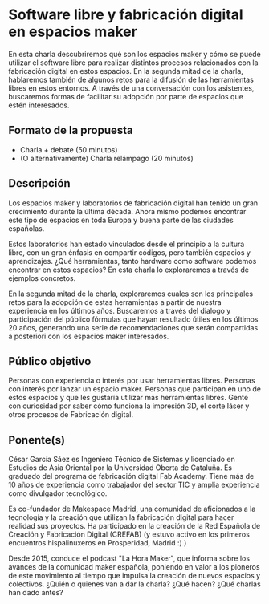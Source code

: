 # Software libre y fabricación digital en espacios maker

En esta charla descubriremos qué son los espacios maker y cómo se puede utilizar el software libre para realizar distintos procesos relacionados con la fabricación digital en estos espacios. En la segunda mitad de la charla, hablaremos también de algunos retos para la difusión de las herramientas libres en estos entornos. A través de una conversación con los asistentes, buscaremos formas de facilitar su adopción por parte de espacios que estén interesados. 

## Formato de la propuesta

* Charla + debate (50 minutos)
* (O alternativamente) Charla relámpago (20 minutos)

## Descripción

Los espacios maker y laboratorios de fabricación digital han tenido un gran crecimiento durante la última década. Ahora mismo podemos encontrar este tipo de espacios en toda Europa y buena parte de las ciudades españolas.

Estos laboratorios han estado vinculados desde el principio a la cultura libre, con un gran énfasis en compartir códigos, pero también espacios y aprendizajes. ¿Qué herramientas, tanto hardware como software podemos encontrar en estos espacios? En esta charla lo exploraremos a través de ejemplos concretos.

En la segunda mitad de la charla, exploraremos cuales son los principales retos para la adopción de estas herramientas a partir de nuestra experiencia en los últimos años. Buscaremos a través del dialogo y participación del público fórmulas que hayan resultado útiles en los últimos 20 años, generando una serie de recomendaciones que serán compartidas a posteriori con los espacios maker interesados.

## Público objetivo

Personas con experiencia o interés por usar herramientas libres. Personas con interés por lanzar un espacio maker. Personas que participan en uno de estos espacios y que les gustaría utilizar más herramientas libres. Gente con curiosidad por saber cómo funciona la impresión 3D, el corte láser y otros procesos de Fabricación digital. 

## Ponente(s)

César García Sáez es Ingeniero Técnico de Sistemas y licenciado en Estudios de Asia Oriental por la Universidad Oberta de Cataluña. Es graduado del programa de fabricación digital Fab Academy. Tiene más de 10 años de experiencia como trabajador del sector TIC y amplia experiencia como divulgador tecnológico.

Es co-fundador de Makespace Madrid, una comunidad de aficionados a la tecnología y la creación que utilizan la fabricación digital para hacer realidad sus proyectos. Ha participado en la creación de la Red Española de Creación y Fabricación Digital (CREFAB) (y estuvo activo en los primeros encuentros hispalinuxeros en Prosperidad, Madrid :) )

Desde 2015, conduce el podcast "La Hora Maker", que informa sobre los avances de la comunidad maker española, poniendo en valor a los pioneros de este movimiento al tiempo que impulsa la creación de nuevos espacios y colectivos.
¿Quién o quienes van a dar la charla? ¿Qué hacen? ¿Qué charlas han
dado antes?

